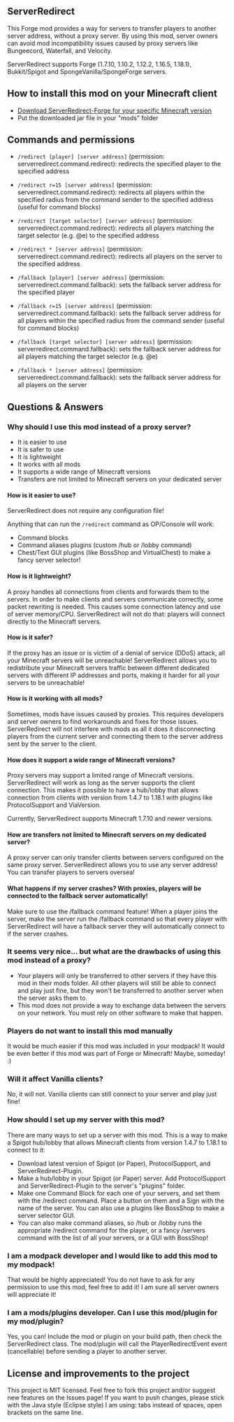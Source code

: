 ## ServerRedirect
This Forge mod provides a way for servers to transfer players to another server address, without a proxy server.
By using this mod, server owners can avoid mod incompatibility issues caused by proxy servers like Bungeecord, Waterfall, and Velocity.

ServerRedirect supports Forge (1.7.10, 1.10.2, 1.12.2, 1.16.5, 1.18.1), Bukkit/Spigot and SpongeVanilla/SpongeForge servers.

## How to install this mod on your Minecraft client
- [Download ServerRedirect-Forge for your specific Minecraft version](https://github.com/KaiKikuchi/ServerRedirect/releases)
- Put the downloaded jar file in your "mods" folder

## Commands and permissions
- `/redirect [player] [server address]` (permission: serverredirect.command.redirect): redirects the specified player to the specified address
- `/redirect r=15 [server address]` (permission: serverredirect.command.redirect): redirects all players within the specified radius from the command sender to the specified address (useful for command blocks)
- `/redirect [target selector] [server address]` (permission: serverredirect.command.redirect): redirects all players matching the target selector (e.g. @e) to the specified address
- `/redirect * [server address]` (permission: serverredirect.command.redirect): redirects all players on the server to the specified address

- `/fallback [player] [server address]` (permission: serverredirect.command.fallback): sets the fallback server address for the specified player
- `/fallback r=15 [server address]` (permission: serverredirect.command.fallback): sets the fallback server address for all players within the specified radius from the command sender (useful for command blocks)
- `/fallback [target selector] [server address]` (permission: serverredirect.command.fallback): sets the fallback server address for all players matching the target selector (e.g. @e)
- `/fallback * [server address]` (permission: serverredirect.command.fallback): sets the fallback server address for all players on the server

## Questions & Answers
### Why should I use this mod instead of a proxy server?
- It is easier to use
- It is safer to use
- It is lightweight
- It works with all mods
- It supports a wide range of Minecraft versions
- Transfers are not limited to Minecraft servers on your dedicated server

#### How is it easier to use?
ServerRedirect does not require any configuration file!

Anything that can run the `/redirect` command as OP/Console will work:
- Command blocks
- Command aliases plugins (custom /hub or /lobby command)
- Chest/Text GUI plugins (like BossShop and VirtualChest) to make a fancy server selector!

#### How is it lightweight?
A proxy handles all connections from clients and forwards them to the servers. In order to make clients and servers communicate correctly, some packet rewriting is needed. This causes some connection latency and use of server memory/CPU. ServerRedirect will not do that: players will connect directly to the Minecraft servers.

#### How is it safer?
If the proxy has an issue or is victim of a denial of service (DDoS) attack, all your Minecraft servers will be unreachable! ServerRedirect allows you to redistribute your Minecraft servers traffic between different dedicated servers with different IP addresses and ports, making it harder for all your servers to be unreachable!

#### How is it working with all mods?
Sometimes, mods have issues caused by proxies. This requires developers and server owners to find workarounds and fixes for those issues. ServerRedirect will not interfere with mods as all it does it disconnecting players from the current server and connecting them to the server address sent by the server to the client.

#### How does it support a wide range of Minecraft versions?
Proxy servers may support a limited range of Minecraft versions. ServerRedirect will work as long as the server supports the client connection. This makes it possible to have a hub/lobby that allows connection from clients with version from 1.4.7 to 1.18.1 with plugins like ProtocolSupport and ViaVersion.

Currently, ServerRedirect supports Minecraft 1.7.10 and newer versions.

#### How are transfers not limited to Minecraft servers on my dedicated server?
A proxy server can only transfer clients between servers configured on the same proxy server. ServerRedirect allows you to use any server address! You can transfer players to servers oversea!

#### What happens if my server crashes? With proxies, players will be connected to the fallback server automatically!
Make sure to use the /fallback command feature! When a player joins the server, make the server run the /fallback command so that every player with ServerRedirect will have a fallback server they will automatically connect to if the server crashes.

### It seems very nice... but what are the drawbacks of using this mod instead of a proxy?
- Your players will only be transferred to other servers if they have this mod in their mods folder. All other players will still be able to connect and play just fine, but they won't be transferred to another server when the server asks them to.
- This mod does not provide a way to exchange data between the servers on your network. You must rely on other software to make that happen.

### Players do not want to install this mod manually
It would be much easier if this mod was included in your modpack! It would be even better if this mod was part of Forge or Minecraft! Maybe, someday! :)

### Will it affect Vanilla clients?
No, it will not. Vanilla clients can still connect to your server and play just fine!

### How should I set up my server with this mod?
There are many ways to set up a server with this mod. This is a way to make a Spigot hub/lobby that allows Minecraft clients from version 1.4.7 to 1.18.1 to connect to it:
- Download latest version of Spigot (or Paper), ProtocolSupport, and ServerRedirect-Plugin.
- Make a hub/lobby in your Spigot (or Paper) server. Add ProtocolSupport and ServerRedirect-Plugin to the server's "plugins" folder.
- Make one Command Block for each one of your servers, and set them with the /redirect command. Place a button on them and a Sign with the name of the server. You can also use a plugins like BossShop to make a server selector GUI.
- You can also make command aliases, so /hub or /lobby runs the appropriate /redirect command for the player, or a fancy /servers command with the list of all your servers, or a GUI with BossShop!

### I am a modpack developer and I would like to add this mod to my modpack!
That would be highly appreciated! You do not have to ask for any permission to use this mod, feel free to add it! I am sure all server owners will appreciate it!

### I am a mods/plugins developer. Can I use this mod/plugin for my mod/plugin?
Yes, you can! Include the mod or plugin on your build path, then check the ServerRedirect class. The mod/plugin will call the PlayerRedirectEvent event (cancellable) before sending a player to another server.

## License and improvements to the project
This project is MIT licensed. Feel free to fork this project and/or suggest new features on the Issues page! If you want to push changes, please stick with the Java style (Eclipse style) I am using: tabs instead of spaces, open brackets on the same line.

